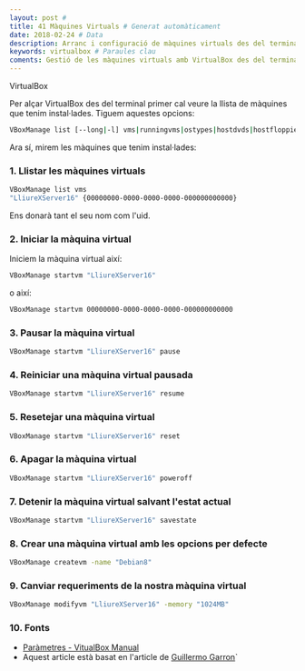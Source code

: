 ```yaml
---
layout: post #
title: 41 Màquines Virtuals # Generat automàticament
date: 2018-02-24 # Data
description: Arranc i configuració de màquines virtuals des del terminal  # Argument
keywords: virtualbox # Paraules clau
coments: Gestió de les màquines virtuals amb VirtualBox des del terminal  # Comentaris
---
```


VirtualBox

Per alçar VirtualBox des del terminal primer cal veure la llista de màquines que tenim instal·lades. Tiguem aquestes opcions:

```bash
VBoxManage list [--long|-l] vms|runningvms|ostypes|hostdvds|hostfloppies|intnets|bridgedifs|hostonlyifs|natnets|dhcpservers|hostinfo|hostcpuids|hddbackends|hdds|dvds|floppies|usbhost|usbfilters|systemproperties|extpacks|groups|webcams|screenshotformats
```
Ara sí, mirem les màquines que tenim instal·lades:

### 1. Llistar les màquines virtuals

```bash
VBoxManage list vms
"LliureXServer16" {00000000-0000-0000-0000-000000000000}
```

Ens donarà tant el seu nom com l'uid.

### 2. Iniciar la màquina virtual

Iniciem la màquina virtual així:

```bash
VBoxManage startvm "LliureXServer16"
```

o així:

```bash
VBoxManage startvm 00000000-0000-0000-0000-000000000000
```

### 3. Pausar la màquina virtual

```bash
VBoxManage startvm "LliureXServer16" pause
```

### 4. Reiniciar una màquina virtual pausada

```bash
VBoxManage startvm "LliureXServer16" resume
```

### 5. Resetejar una màquina virtual

```bash
VBoxManage startvm "LliureXServer16" reset
```

### 6. Apagar la màquina virtual

```bash
VBoxManage startvm "LliureXServer16" poweroff
```

### 7. Detenir la màquina virtual salvant l'estat actual

```bash
VBoxManage startvm "LliureXServer16" savestate
```

### 8. Crear una màquina virtual amb les opcions per defecte

```bash
VBoxManage createvm -name "Debian8"
```

### 9. Canviar requeriments de la nostra màquina virtual

```bash
VBoxManage modifyvm "LliureXServer16" -memory "1024MB"
```

### 10. Fonts

- [Paràmetres - VitualBox Manual](https://www.virtualbox.org/manual/ch08.html#vboxmanage-modifyvm)
- Aquest article està basat en l'article de [Guillermo Garron](https://www.virtualbox.org/manual/ch08.html#vboxmanage-modifyvm)`
